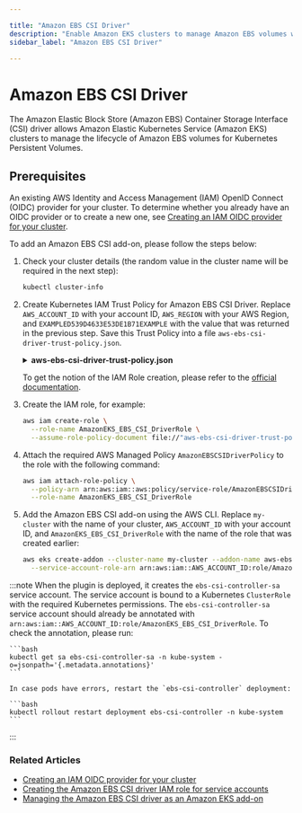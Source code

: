 ```yaml
---

title: "Amazon EBS CSI Driver"
description: "Enable Amazon EKS clusters to manage Amazon EBS volumes with the EBS CSI driver, covering prerequisites, IAM setup, and add-on installation."
sidebar_label: "Amazon EBS CSI Driver"

---
```

<!-- markdownlint-disable MD025 -->

# Amazon EBS CSI Driver

<head>
  <link rel="canonical" href="https://docs.kuberocketci.io/docs/operator-guide/infrastructure-providers/aws/ebs-csi-driver" />
</head>

The Amazon Elastic Block Store (Amazon EBS) Container Storage Interface (CSI) driver allows Amazon Elastic Kubernetes Service (Amazon EKS) clusters to manage the lifecycle of Amazon EBS volumes for Kubernetes Persistent Volumes.

## Prerequisites

An existing AWS Identity and Access Management (IAM) OpenID Connect (OIDC) provider for your cluster. To determine whether you already have an OIDC provider or to create a new one, see [Creating an IAM OIDC provider for your cluster](https://docs.aws.amazon.com/eks/latest/userguide/enable-iam-roles-for-service-accounts.html).

To add an Amazon EBS CSI add-on, please follow the steps below:

1. Check your cluster details (the random value in the cluster name will be required in the next step):

    ```bash
    kubectl cluster-info
    ```

2. Create Kubernetes IAM Trust Policy for Amazon EBS CSI Driver. Replace `AWS_ACCOUNT_ID` with your account ID, `AWS_REGION` with your AWS Region, and `EXAMPLED539D4633E53DE1B71EXAMPLE` with the value that was returned in the previous step. Save this Trust Policy into a file `aws-ebs-csi-driver-trust-policy.json`.

    <details>
    <summary><b>aws-ebs-csi-driver-trust-policy.json</b></summary>
    ```json
      {
        "Version": "2012-10-17",
        "Statement": [
          {
            "Effect": "Allow",
            "Principal": {
              "Federated": "arn:aws:iam::AWS_ACCOUNT_ID:oidc-provider/oidc.eks.AWS_REGION.amazonaws.com/id/EXAMPLED539D4633E53DE1B71EXAMPLE"
            },
            "Action": "sts:AssumeRoleWithWebIdentity",
            "Condition": {
              "StringEquals": {
                "oidc.eks.AWS_REGION.amazonaws.com/id/EXAMPLED539D4633E53DE1B71EXAMPLE:aud": "sts.amazonaws.com",
                "oidc.eks.AWS_REGION.amazonaws.com/id/EXAMPLED539D4633E53DE1B71EXAMPLE:sub": "system:serviceaccount:kube-system:ebs-csi-controller-sa"
              }
            }
          }
        ]
      }
    ```
    </details>

    To get the notion of the IAM Role creation, please refer to the [official documentation](https://docs.aws.amazon.com/eks/latest/userguide/csi-iam-role.html).

3. Create the IAM role, for example:

    ```bash
    aws iam create-role \
      --role-name AmazonEKS_EBS_CSI_DriverRole \
      --assume-role-policy-document file://"aws-ebs-csi-driver-trust-policy.json"
    ```

4. Attach the required AWS Managed Policy `AmazonEBSCSIDriverPolicy` to the role with the following command:

    ```bash
    aws iam attach-role-policy \
      --policy-arn arn:aws:iam::aws:policy/service-role/AmazonEBSCSIDriverPolicy \
      --role-name AmazonEKS_EBS_CSI_DriverRole
    ```

5. Add the Amazon EBS CSI add-on using the AWS CLI. Replace `my-cluster` with the name of your cluster, `AWS_ACCOUNT_ID` with your account ID, and `AmazonEKS_EBS_CSI_DriverRole` with the name of the role that was created earlier:

    ```bash
    aws eks create-addon --cluster-name my-cluster --addon-name aws-ebs-csi-driver \
      --service-account-role-arn arn:aws:iam::AWS_ACCOUNT_ID:role/AmazonEKS_EBS_CSI_DriverRole
    ```

  :::note
    When the plugin is deployed, it creates the `ebs-csi-controller-sa` service account. The service account is bound to a Kubernetes `ClusterRole` with the required Kubernetes permissions.
    The `ebs-csi-controller-sa` service account should already be annotated with `arn:aws:iam::AWS_ACCOUNT_ID:role/AmazonEKS_EBS_CSI_DriverRole`. To check the annotation, please run:

    ```bash
    kubectl get sa ebs-csi-controller-sa -n kube-system -o=jsonpath='{.metadata.annotations}'
    ```

    In case pods have errors, restart the `ebs-csi-controller` deployment:

    ```bash
    kubectl rollout restart deployment ebs-csi-controller -n kube-system
    ```
  :::

### Related Articles

- [Creating an IAM OIDC provider for your cluster](https://docs.aws.amazon.com/eks/latest/userguide/enable-iam-roles-for-service-accounts.html)
- [Creating the Amazon EBS CSI driver IAM role for service accounts](https://docs.aws.amazon.com/eks/latest/userguide/csi-iam-role.html)
- [Managing the Amazon EBS CSI driver as an Amazon EKS add-on](https://docs.aws.amazon.com/eks/latest/userguide/managing-ebs-csi.html)
